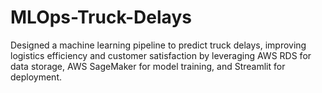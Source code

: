 # MLOps-Truck-Delays
Designed a machine learning pipeline to predict truck delays, improving logistics efficiency and customer satisfaction by leveraging AWS RDS for data storage, AWS SageMaker for model training, and Streamlit for deployment.
